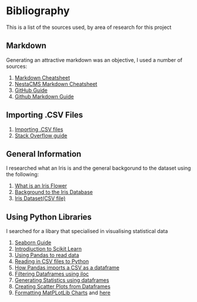 # Bibliography
This is a list of the sources used, by area of research for this project
## Markdown
Generating an attractive markdown was an objective, I used a number of sources:
1. [Markdown Cheatsheet](https://github.com/tchapi/markdown-cheatsheet/blob/master/README.md)
2. [NestaCMS Markdown Cheatsheet](http://nestacms.com/docs/creating-content/markdown-cheat-sheet)
3. [GitHub Guide](https://guides.github.com/pdfs/markdown-cheatsheet-online.pdf)
4. [Github Markdown Guide](https://github.com/adam-p/markdown-here/wiki/Markdown-Cheatsheet#links)

## Importing .CSV Files
1. [Importing .CSV files](https://courses.cs.washington.edu/courses/cse140/13wi/csv-parsing.html)
2. [Stack Overflow guide](https://stackoverflow.com/questions/16283799/how-to-read-a-csv-file-from-a-url-with-python)

## General Information
I researched what an Iris is and the general backgorund to the dataset using the following:
1. [What is an Iris Flower](https://en.wikipedia.org/wiki/Iris_(plant))
2. [Background to the Iris Database](https://www.kaggle.com/arshid/iris-flower-dataset)
3. [Iris Dataset(CSV file)](https://raw.githubusercontent.com/uiuc-cse/data-fa14/gh-pages/data/iris.csv) 

## Using Python Libraries
I searched for a libary that specialised in visualising statistical data
1. [Seaborn Guide](https://seaborn.pydata.org/introduction.html)
2. [Introdiuction to Scikit Learn](https://www.youtube.com/watch?v=Zd5dfooZWG4)
3. [Using Pandas to read data](https://stackoverflow.com/questions/32400867/pandas-read-csv-from-url/41880513#41880513)
4. [Reading in CSV files to Python](https://www.youtube.com/watch?v=BpgbECVTryk)
5. [How Pandas imports a CSV as a dataframe](https://www.datacamp.com/community/tutorials/pandas-read-csv)
6. [Filtering Dataframes using iloc](http://www.datasciencemadesimple.com/index-select-filter-dataframe-pandas-python/) 
7. [Generating Statistics using dataframes](https://stackoverflow.com/questions/31037298/pandas-get-column-average-mean)
8. [Creating Scatter Plots from Dataframes](https://chrisalbon.com/python/data_visualization/matplotlib_scatterplot_from_pandas/)
9. [Formatting MatPLotLib Charts](https://matplotlib.org/api/_as_gen/matplotlib.pyplot.scatter.html) and [here](http://chris35wills.github.io/courses/PythonPackages_matplotlib/matplotlib_scatter/)

